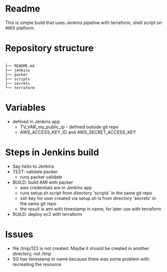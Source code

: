 # Readme

This is simple build that uses Jenkins pipeline with terraform, shell script on AWS platform.

# Repository structure
    .
    ├── README.md
    ├── jenkins
    ├── packer
    ├── scripts
    ├── secrets
    └── terraform

# Variables

- defined in Jenkins app 
  - TV_VAR_my_public_ip - defined outside git repo
  - AWS_ACCESS_KEY_ID and AWS_SECRET_ACCESS_KEY

# Steps in Jenkins build
- Say hello to Jenkins
- TEST: validate packer
  - runs packer validate
- BUILD: build AMI with packer
  - aws credentials are in Jenkins app
  - runs setup.sh script from directory 'scripts' in the same git repo
  - ssh key for user created via setup.sh is from directory 'secrets' in the same git repo
  - the result is ami with timestamp in name, for later use with terraform
- BUILD: deploy ec2 with terraform


# Issues
- file /tmp/123 is not created. Maybe it should be created in another directory, not /tmp
- SG has timestamp in name because there was some problem with recreating the resource